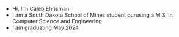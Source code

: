 - Hi, I’m Caleb Ehrisman
- I am a South Dakota School of Mines student purusing a M.S. in Computer Science and Engineering
- I am graduating May 2024



<!---
cehrisman/cehrisman is a ✨ special ✨ repository because its `README.md` (this file) appears on your GitHub profile.
You can click the Preview link to take a look at your changes.
--->
